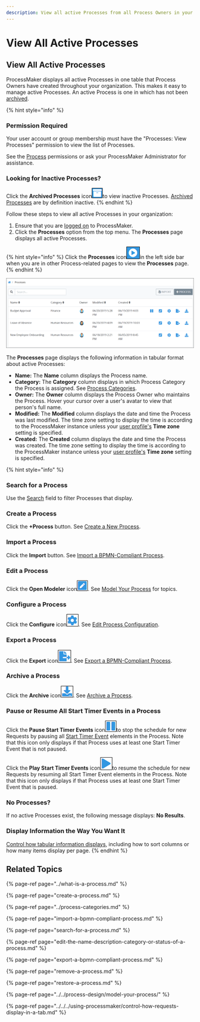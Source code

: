 ```yaml
---
description: View all active Processes from all Process Owners in your organization.
---
```


# View All Active Processes

## View All Active Processes

ProcessMaker displays all active Processes in one table that Process Owners have created throughout your organization. This makes it easy to manage active Processes. An active Process is one in which has not been [archived](remove-a-process.md).

{% hint style="info" %}
### Permission Required

Your user account or group membership must have the "Processes: View Processes" permission to view the list of Processes.

See the [Process](../../../processmaker-administration/permission-descriptions-for-users-and-groups.md#processes) permissions or ask your ProcessMaker Administrator for assistance.

### Looking for Inactive Processes?

Click the **Archived Processes** icon![](../../../.gitbook/assets/archived-processes-icon-processes.png)to view inactive Processes. [Archived Processes](remove-a-process.md) are by definition inactive.
{% endhint %}

Follow these steps to view all active Processes in your organization:

1. Ensure that you are [logged on](../../../using-processmaker/log-in.md#log-in) to ProcessMaker.
2. Click the **Processes** option from the top menu. The **Processes** page displays all active Processes.

{% hint style="info" %}
Click the **Processes** icon![](../../../.gitbook/assets/processses-icon-processes.png)in the left side bar when you are in other Process-related pages to view the **Processes** page.
{% endhint %}

![&quot;Processes&quot; page displays all Processes in your organization](../../../.gitbook/assets/processes.png)

The **Processes** page displays the following information in tabular format about active Processes:

* **Name:** The **Name** column displays the Process name.
* **Category:** The **Category** column displays in which Process Category the Process is assigned. See [Process Categories](../process-categories.md).
* **Owner:** The **Owner** column displays the Process Owner who maintains the Process. Hover your cursor over a user's avatar to view that person's full name.
* **Modified:** The **Modified** column displays the date and time the Process was last modified. The time zone setting to display the time is according to the ProcessMaker instance unless your [user profile's](../../../using-processmaker/profile-settings.md#change-your-profile-settings) **Time zone** setting is specified.
* **Created:** The **Created** column displays the date and time the Process was created. The time zone setting to display the time is according to the ProcessMaker instance unless your [user profile's](../../../using-processmaker/profile-settings.md#change-your-profile-settings) **Time zone** setting is specified.

{% hint style="info" %}
### Search for a Process

Use the [Search](../../../using-processmaker/requests/search-for-a-request.md) field to filter Processes that display.

### Create a Process

Click the **+Process** button. See [Create a New Process](create-a-process.md#create-a-new-process).

### Import a Process

Click the **Import** button. See [Import a BPMN-Compliant Process](import-a-bpmn-compliant-process.md#import-a-bpmn-compliant-process).

### Edit a Process

Click the **Open Modeler** icon![](../../../.gitbook/assets/edit-icon.png). See [Model Your Process](../../process-design/model-your-process/) for topics.

### Configure a Process

Click the **Configure** icon![](../../../.gitbook/assets/configure-process-icon-processes-page-processes.png). See [Edit Process Configuration](edit-the-name-description-category-or-status-of-a-process.md#edit-configuration-information-about-a-process).

### Export a Process

Click the **Export** icon![](../../../.gitbook/assets/export-process-icon-processes.png). See [Export a BPMN-Compliant Process](export-a-bpmn-compliant-process.md#export-a-bpmn-compliant-process).

### Archive a Process

Click the **Archive** icon![](../../../.gitbook/assets/archive-process-icon-processes-page-processes.png). See [Archive a Process](remove-a-process.md).

### Pause or Resume All Start Timer Events in a Process

Click the **Pause Start Timer Events** icon![](../../../.gitbook/assets/pause-start-timer-event-element-icon-processes.png)to stop the schedule for new Requests by pausing all [Start Timer Event](../../process-design/model-your-process/process-modeling-element-descriptions.md#start-timer-event) elements in the Process. Note that this icon only displays if that Process uses at least one Start Timer Event that is not paused.

Click the **Play Start Timer Events** icon![](../../../.gitbook/assets/play-start-timer-event-element-icon-processes.png)to resume the schedule for new Requests by resuming all Start Timer Event elements in the Process. Note that this icon only displays if that Process uses at least one Start Timer Event that is paused.

### No Processes?

If no active Processes exist, the following message displays: **No Results**.

### Display Information the Way You Want It

[Control how tabular information displays](../../../using-processmaker/control-how-requests-display-in-a-tab.md), including how to sort columns or how many items display per page.
{% endhint %}

## Related Topics

{% page-ref page="../what-is-a-process.md" %}

{% page-ref page="create-a-process.md" %}

{% page-ref page="../process-categories.md" %}

{% page-ref page="import-a-bpmn-compliant-process.md" %}

{% page-ref page="search-for-a-process.md" %}

{% page-ref page="edit-the-name-description-category-or-status-of-a-process.md" %}

{% page-ref page="export-a-bpmn-compliant-process.md" %}

{% page-ref page="remove-a-process.md" %}

{% page-ref page="restore-a-process.md" %}

{% page-ref page="../../process-design/model-your-process/" %}

{% page-ref page="../../../using-processmaker/control-how-requests-display-in-a-tab.md" %}

